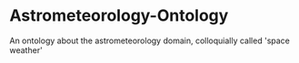 # Astrometeorology-Ontology
An ontology about the astrometeorology domain, colloquially called 'space weather'
